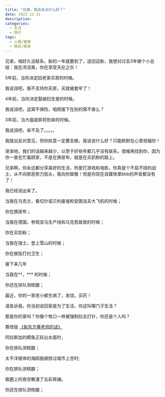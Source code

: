 ```yaml
---
title: "兄弟，我该说点什么好？"
date: 2022-12-31
description: 
categories:
  - 生活
  - 旅行
tags:
  - 心理/健康
  - 移民/移居
---
```



兄弟，咱好久没联系，新的一年就要到了，送旧迎新，我想对过去3年做个小总结：我在沛流离，你在享受天伦之乐！

5年前，当你决定回老家买房的时候。

我说润吧，我不支持你买房，买就被套牢了！

4年前，当你决定娶媳妇生崽的时候。

我说润吧，这窝不保险，咱把蛋下在别的窝不香么？

3年前，当大瘟疫即将到来的时候。

我说润吧，来不及了。。。。。

我提出反对意见，但你执意一定要去做，我该说什么好？只能默默在心里祝福你！

渐渐地，我们的话越来越少，以至于好些年都几乎没有联系，很难再找到你，因为你一直在忙着顾家，不是在换尿布，就是在买奶粉的路上。

兄弟啊，你永远都分享美好的生活，热爱打游戏和电影，你真是个不屈不挠的战士，从不向邪恶势力低头，我向你致敬！但是你现在自媒体里bbb的声音都没有了！

我已经润出来了。

当我在乌克兰，看切尔诺贝利废墟和安图洛夫大飞机的时候；

你在换尿布；

当我在德国，参观宝马生产线和马克思故居的时候；

你在买奶粉；

当我在瑞士，登上雪山的时候；

你在做饭打扫卫生；

接下来几年

当我在**，*** 的时候；

你还在排队测核酸；

最近，你的一家老小都生病了，发烧，买药！

请告诉我，你当初说回家是为了生活，你这叫哪门子生活？

那是你的家吗？你像个牲口一样被强制拉去打针，你还是个人吗？


篡改版 [《新东方董老师的话》](https://www.zhihu.com/question/263746826)

阿拉斯加的鳕鱼正跃出水面时，

你在排队测核酸；

太平洋彼岸的海鸥振翅掠过城市上空时;

你在排队测核酸；

极圈上的夜空散漫了五彩斑斓。

你还在排队测核酸；

